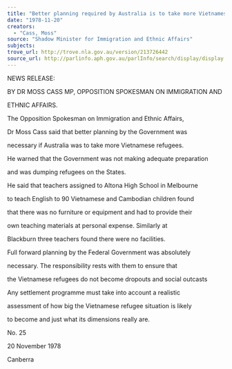 ```yaml
---
title: "Better planning required by Australia is to take more Vietnamese refugees"
date: "1978-11-20"
creators:
  - "Cass, Moss"
source: "Shadow Minister for Immigration and Ethnic Affairs"
subjects:
trove_url: http://trove.nla.gov.au/version/213726442
source_url: http://parlinfo.aph.gov.au/parlInfo/search/display/display.w3p;query=Id%3A%22media/pressrel/HPR06001683%22
---
```


 NEWS RELEASE:

 BY DR MOSS CASS MP, OPPOSITION SPOKESMAN ON IMMIGRATION AND 

 ETHNIC AFFAIRS.

 The Opposition Spokesman on Immigration and Ethnic Affairs,

 Dr Moss Cass said that better planning by the Government was 

 necessary if Australia was to take more Vietnamese refugees.

 He warned that the Government was not making adequate preparation 

 and was dumping refugees on the States.

 He said that teachers assigned to Altona High School in Melbourne 

 to teach English to 90 Vietnamese and Cambodian children found 

 that there was no furniture or equipment and had to provide their 

 own teaching materials at personal expense. Similarly at 

 Blackburn three teachers found there were no facilities.

 Full forward planning by the Federal Government was absolutely 

 necessary. The responsibility rests with them to ensure that 

 the Vietnamese refugees do not become dropouts and social outcasts

 Any settlement programme must take into account a realistic 

 assessment of how big the Vietnamese refugee situation is likely 

 to become and just what its dimensions really are.

 No. 25

 20 November 1978 

 Canberra

